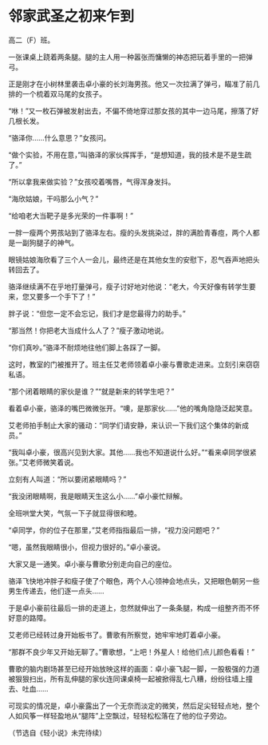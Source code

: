 # 邻家武圣之初来乍到

高二（F）班。 

一张课桌上跷着两条腿。腿的主人用一种嚣张而慵懒的神态把玩着手里的一把弹弓。 

正是刚才在小树林里袭击卓小豪的长刘海男孩。他又一次拉满了弹弓，瞄准了前几排的一个梳着双马尾的女孩子。 

“咻！”又一枚石弹被发射出去，不偏不倚地穿过那女孩的其中一边马尾，擦落了好几根长发。 

“骆泽你……什么意思？”女孩问。 

“做个实验，不用在意，”叫骆泽的家伙挥挥手，“是想知道，我的技术是不是生疏了。” 

“所以拿我来做实验？”女孩咬着嘴唇，气得浑身发抖。 

“海欣姑娘，干吗那么小气？” 

“给咱老大当靶子是多光荣的一件事啊！” 

一胖一瘦两个男孩站到了骆泽左右。瘦的头发挑染过，胖的满脸青春痘，两个人都是一副狗腿子的神气。 

眼镜姑娘海欣看了三个人一会儿，最终还是在其他女生的安慰下，忍气吞声地把头转回去了。 

骆泽继续满不在乎地打量弹弓，瘦子讨好地对他说：“老大，今天好像有转学生要来，您又要多一个手下了！” 

胖子说：“但您一定不会忘记，我们才是您最得力的助手。” 

“那当然！你把老大当成什么人了？”瘦子激动地说。 

“你们真吵。”骆泽不耐烦地往他们脚上各踩了一脚。 

这时，教室的门被推开了。班主任艾老师领着卓小豪与曹歌走进来。立刻引来窃窃私语。 

“那个闭着眼睛的家伙是谁？”“就是新来的转学生吧？” 

看着卓小豪，骆泽的嘴巴微微张开。“噢，是那家伙……”他的嘴角隐隐泛起笑意。 

艾老师拍手制止大家的骚动：“同学们请安静，来认识一下我们这个集体的新成员。” 

“我叫卓小豪，很高兴见到大家。其他……我也不知道说什么好。”“看来卓同学很紧张。”艾老师微笑着说。 

立刻有人叫道：“所以要闭紧眼睛吗？” 

“我没闭眼睛啊，我是眼睛天生这么小……”卓小豪忙辩解。 

全班哄堂大笑，气氛一下子就显得很和睦。 

“卓同学，你的位子在那里，”艾老师指指最后一排，“视力没问题吧？” 

“嗯，虽然我眼睛很小，但视力很好的。”卓小豪说。 

大家又是一通笑。卓小豪与曹歌分别走向自己的座位。 

骆泽飞快地冲胖子和瘦子使了个眼色，两个人心领神会地点头，又把眼色朝另一些男生传递去，他们逐一点头…… 

于是卓小豪前往最后一排的走道上，忽然就伸出了一条条腿，构成一组整齐而不怀好意的路障。 

艾老师已经转过身开始板书了。曹歌有所察觉，她牢牢地盯着卓小豪。 

“那群不良少年又开始无聊了。”曹歌想，“上吧！外星人！给他们点儿颜色看看！” 

曹歌的脑内剧场甚至已经开始放映这样的画面：卓小豪飞起一脚，一股极强的力道被狠狠扫出，所有乱伸腿的家伙连同课桌椅一起被掀得乱七八糟，纷纷往墙上撞去、吐血…… 

可现实的情况是，卓小豪露出了一个无奈而淡定的微笑，然后足尖轻轻点地，整个人如风筝一样轻盈地从“腿阵”上空飘过，轻轻松松落在了他的位子旁边。 

（节选自《轻小说》未完待续）
